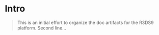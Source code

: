 # Intro

> This is an initial effort to organize the doc artifacts for the R3DS9 platform.
> Second line...
